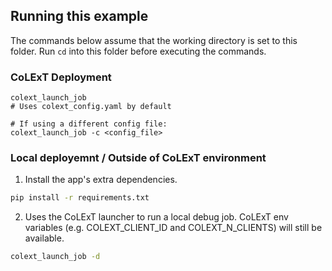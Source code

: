 ## Running this example
The commands below assume that the working directory is set to this folder.
Run `cd` into this folder before executing the commands.


### CoLExT Deployment
```
colext_launch_job
# Uses colext_config.yaml by default

# If using a different config file:
colext_launch_job -c <config_file>
```

### Local deployemnt / Outside of CoLExT environment
1. Install the app's extra dependencies.
```bash
pip install -r requirements.txt
```

2. Uses the CoLExT launcher to run a local debug job.
CoLExT env variables (e.g. COLEXT_CLIENT_ID and COLEXT_N_CLIENTS) will still be available.
```bash
colext_launch_job -d
```
